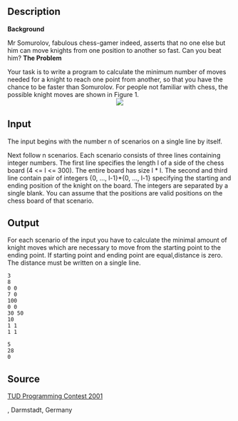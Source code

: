<h2>Description</h2><b>Background</b><p>
</p>Mr Somurolov, fabulous chess-gamer indeed, asserts that no one else but him can move knights from one position to another so fast. Can you beat him?
<b>The Problem</b><p>
</p>Your task is to write a program to calculate the minimum number of moves needed for a knight to reach one point from another, so that you have the chance to be faster than Somurolov.
For people not familiar with chess, the possible knight moves are shown in Figure 1.
<center><img src="images/1915_1.jpg"></center><p>
</p><h2>Input</h2><p>The input begins with the number n of scenarios on a single line by itself.
</p>Next follow n scenarios. Each scenario consists of three lines containing integer numbers. The first line specifies the length l of a side of the chess board (4 &lt;= l &lt;= 300). The entire board has size l * l. The second and third line contain pair of integers {0, ..., l-1}*{0, ..., l-1} specifying the starting and ending position of the knight on the board. The integers are separated by a single blank. You can assume that the positions are valid positions on the chess board of that scenario.<h2>Output</h2><p>For each scenario of the input you have to calculate the minimal amount of knight moves which are necessary to move from the starting point to the ending point. If starting point and ending point are equal,distance is zero. The distance must be written on a single line.</p><pre><code class="language-input1">3
8
0 0
7 0
100
0 0
30 50
10
1 1
1 1</code></pre><pre><code class="language-output1">5
28
0</code></pre><h2>Source</h2><a href="searchproblem?field=source&amp;key=TUD+Programming+Contest+2001">TUD Programming Contest 2001</a><p>, Darmstadt, Germany</p>